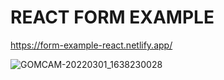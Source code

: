 # REACT FORM EXAMPLE

https://form-example-react.netlify.app/

![GOMCAM-20220301_1638230028](https://user-images.githubusercontent.com/87071421/156227160-93b63e0b-cdfd-4388-bc0d-da904185bcd4.gif)
